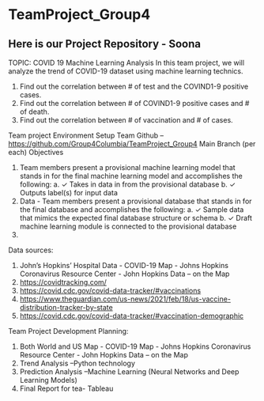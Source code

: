 # TeamProject_Group4

## Here is our Project Repository - Soona

TOPIC: COVID 19 Machine Learning Analysis
In this team project, we will analyze the trend of COVID-19 dataset using machine learning technics. 
1.	Find out the correlation between # of test and the COVIND1-9 positive cases.
2.	Find out the correlation between # of COVIND1-9 positive cases and # of death.
3.	Find out the correlation between # of vaccination and # of cases.

Team project Environment Setup
Team Github – https://github.com/Group4Columbia/TeamProject_Group4
Main 
Branch (per each)
Objectives
1.	Team members present a provisional machine learning model that stands in for the final machine learning model and accomplishes the following: 
a.	✓ Takes in data in from the provisional database 
b.	✓ Outputs label(s) for input data
2.	Data - Team members present a provisional database that stands in for the final database and accomplishes the following: 
a.	✓ Sample data that mimics the expected final database structure or schema 
b.	✓ Draft machine learning module is connected to the provisional database
3.	
Data sources: 
1.	John’s Hopkins’ Hospital Data - COVID-19 Map - Johns Hopkins Coronavirus Resource Center  - John Hopkins Data – on the Map
2.	https://covidtracking.com/
3.	https://covid.cdc.gov/covid-data-tracker/#vaccinations
4.	https://www.theguardian.com/us-news/2021/feb/18/us-vaccine-distribution-tracker-by-state
5.	https://covid.cdc.gov/covid-data-tracker/#vaccination-demographic

 Team Project Development Planning: 
1.	Both World and US Map - COVID-19 Map - Johns Hopkins Coronavirus Resource Center  - John Hopkins Data – on the Map
2.	Trend Analysis –Python technology
3.	Prediction Analysis –Machine Learning (Neural Networks and Deep Learning Models) 
4.	Final Report for tea- Tableau 

